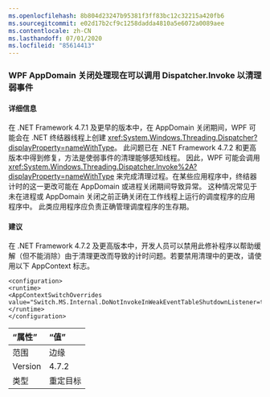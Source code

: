 ```yaml
---
ms.openlocfilehash: 8b804d23247b95381f3ff83bc12c32215a420fb6
ms.sourcegitcommit: e02d17b2cf9c1258dadda4810a5e6072a0089aee
ms.contentlocale: zh-CN
ms.lasthandoff: 07/01/2020
ms.locfileid: "85614413"
---
```

### <a name="wpf-appdomain-shutdown-handling-may-now-call-dispatcherinvoke-in-cleanup-of-weak-events"></a>WPF AppDomain 关闭处理现在可以调用 Dispatcher.Invoke 以清理弱事件

#### <a name="details"></a>详细信息

在 .NET Framework 4.7.1 及更早的版本中，在 AppDomain 关闭期间，WPF 可能会在 .NET 终结器线程上创建 <xref:System.Windows.Threading.Dispatcher?displayProperty=nameWithType>。  此问题已在 .NET Framework 4.7.2 和更高版本中得到修复，方法是使弱事件的清理能够感知线程。  因此，WPF 可能会调用 <xref:System.Windows.Threading.Dispatcher.Invoke%2A?displayProperty=nameWithType> 来完成清理过程。在某些应用程序中，终结器计时的这一更改可能在 AppDomain 或进程关闭期间导致异常。  这种情况常见于未在进程或 AppDomain 关闭之前正确关闭在工作线程上运行的调度程序的应用程序中。  此类应用程序应负责正确管理调度程序的生存期。

#### <a name="suggestion"></a>建议

在 .NET Framework 4.7.2 及更高版本中，开发人员可以禁用此修补程序以帮助缓解（但不能消除）由于清理更改而导致的计时问题。若要禁用清理中的更改，请使用以下 AppContext 标志。<pre><code class="lang-xml">&lt;configuration&gt;&#13;&#10;&lt;runtime&gt;&#13;&#10;&lt;AppContextSwitchOverrides value=&quot;Switch.MS.Internal.DoNotInvokeInWeakEventTableShutdownListener=true&quot;/&gt;&#13;&#10;&lt;/runtime&gt;&#13;&#10;&lt;/configuration&gt;&#13;&#10;</code></pre>

| “属性”    | “值”       |
|:--------|:------------|
| 范围   | 边缘        |
| Version | 4.7.2       |
| 类型    | 重定目标 |
